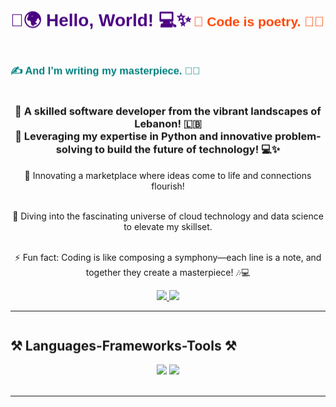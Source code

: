 <h1 align="center" style="font-family: 'Arial', sans-serif; color: #4B0082;">
    👋🌍 Hello, World! 💻✨
</h1>

<h2 align="center" style="font-family: 'Arial', sans-serif; color: #FF4500;">
    🎨 Code is poetry. 📜🎶
</h2>

<h3 align="center" style="font-family: 'Arial', sans-serif; color: #008080;">
    ✍️ And I’m writing my masterpiece. 📖🌟
</h3>

<style>
    /* Use these styles to add wave effects if supported by the platform */
    @keyframes wave {
        0% { transform: translateY(0); }
        50% { transform: translateY(-10px); }
        100% { transform: translateY(0); }
    }

    h1, h2, h3 {
        display: inline-block;
        animation: wave 2s infinite;
    }
</style>




</h1>

<h3 align="center">
  🌟 A skilled software developer from the vibrant landscapes of Lebanon! 🇱🇧 <br>
  🚀 Leveraging my expertise in Python and innovative problem-solving to build the future of technology! 💻✨
</h3>


<br/>

<div align="center">
  🔭 Innovating a marketplace where ideas come to life and connections flourish!<br><br>

  🌱 Diving into the fascinating universe of cloud technology and data science to elevate my skillset.<br><br>

  ⚡ Fun fact: Coding is like composing a symphony—each line is a note, and together they create a masterpiece! 🎶💻
</div>

 
<div align="center"> 
  <a href="mailto:mohammad77.2002@gmail.com">
    <img src="https://img.shields.io/badge/Gmail-333333?style=for-the-badge&logo=gmail&logoColor=red" />
  </a>
 <a href="https://www.linkedin.com/in/mohamad-al-mokdad/" target="_blank">
    <img src="https://img.shields.io/badge/LinkedIn-0077B5?style=for-the-badge&logo=linkedin&logoColor=white" target="_blank" />
  </a>

  </a>
</div>

 <hr/>
 
<h2 align="center">⚒️ Languages-Frameworks-Tools ⚒️</h2>
<br/>
<div align="center">
    <img src="https://skillicons.dev/icons?i=html,css,vscode,github" />
    <img src="https://skillicons.dev/icons?i=python,java" /><br>
</div>

<br/>
<hr/>

